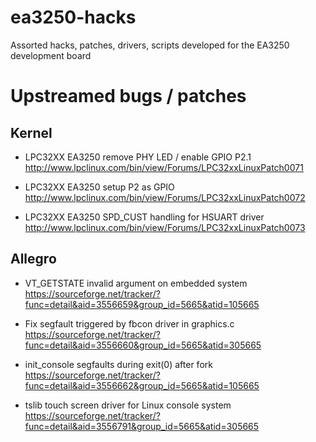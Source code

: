 ea3250-hacks
============

Assorted hacks, patches, drivers, scripts developed for the EA3250 development board

Upstreamed bugs / patches
=========================

Kernel
------

 * LPC32XX EA3250 remove PHY LED / enable GPIO P2.1
   http://www.lpclinux.com/bin/view/Forums/LPC32xxLinuxPatch0071

 * LPC32XX EA3250 setup P2 as GPIO
   http://www.lpclinux.com/bin/view/Forums/LPC32xxLinuxPatch0072

 * LPC32XX EA3250 SPD_CUST handling for HSUART driver
   http://www.lpclinux.com/bin/view/Forums/LPC32xxLinuxPatch0073

Allegro
-------

 * VT_GETSTATE invalid argument on embedded system
   https://sourceforge.net/tracker/?func=detail&aid=3556659&group_id=5665&atid=105665

 * Fix segfault triggered by fbcon driver in graphics.c
   https://sourceforge.net/tracker/?func=detail&aid=3556660&group_id=5665&atid=305665

 * init_console segfaults during exit(0) after fork
   https://sourceforge.net/tracker/?func=detail&aid=3556662&group_id=5665&atid=105665

 * tslib touch screen driver for Linux console system
   https://sourceforge.net/tracker/?func=detail&aid=3556791&group_id=5665&atid=305665
